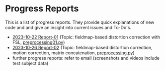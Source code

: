 # Progress Reports #

This is a list of progress reports. They provide quick explanations of new code and and give an insight into current issues and To-Do's.

- [2023-10-22 Report-01](https://jkrieg.com/temp/2023-10-22_fMRI_progress_report.mp4) (Topic: fieldmap-based distortion correction with FSL, [preprocessing01.py](https://github.com/j-krieg/layerfmri/tree/main/01_distortion_correction))
- [2023-10-26 Report-02](https://jkrieg.com/temp/2023-10-26_fMRI_progress_report.mp4) (Topic: fieldmap-based distortion correction, motion correction, matrix concatenation, [preprocessing.py](https://github.com/j-krieg/layerfmri/tree/main/02_distortion_correction_and_motion_correction))
- further progress reports: refer to email (screenshots and videos include test subject data)
